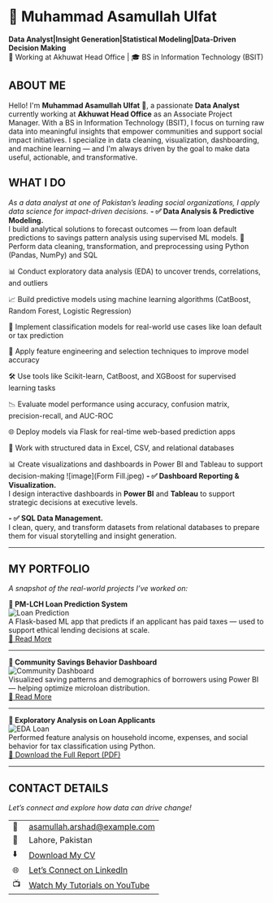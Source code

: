 # 👋 Muhammad Asamullah Ulfat

**Data Analyst|Insight Generation|Statistical Modeling|Data-Driven Decision Making**  
📍 Working at Akhuwat Head Office | 🎓 BS in Information Technology (BSIT)

<!--Section 1: Introduce yourself-->
## ABOUT ME

Hello! I'm **Muhammad Asamullah Ulfat** 🤝, a passionate **Data Analyst** currently working at **Akhuwat Head Office** as an Associate Project Manager. With a BS in Information Technology (BSIT), I focus on turning raw data into meaningful insights that empower communities and support social impact initiatives. I specialize in data cleaning, visualization, dashboarding, and machine learning — and I'm always driven by the goal to make data useful, actionable, and transformative.
<!--Mention your top/relevant skills here - core and soft skills-->
## WHAT I DO
*As a data analyst at one of Pakistan’s leading social organizations, I apply data science for impact-driven decisions.*
**- ✅ Data Analysis & Predictive Modeling.**  
I build analytical solutions to forecast outcomes — from loan default predictions to savings pattern analysis using supervised ML models.
🔢 Perform data cleaning, transformation, and preprocessing using Python (Pandas, NumPy) and SQL

📊 Conduct exploratory data analysis (EDA) to uncover trends, correlations, and outliers

📈 Build predictive models using machine learning algorithms (CatBoost, Random Forest, Logistic Regression)

🎯 Implement classification models for real-world use cases like loan default or tax prediction

🧠 Apply feature engineering and selection techniques to improve model accuracy

🛠 Use tools like Scikit-learn, CatBoost, and XGBoost for supervised learning tasks

📉 Evaluate model performance using accuracy, confusion matrix, precision-recall, and AUC-ROC

🌐 Deploy models via Flask for real-time web-based prediction apps

📁 Work with structured data in Excel, CSV, and relational databases

📊 Create visualizations and dashboards in Power BI and Tableau to support decision-making
![image](Form Fill.jpeg)
**- ✅ Dashboard Reporting & Visualization.**  
I design interactive dashboards in **Power BI** and **Tableau** to support strategic decisions at executive levels.

**- ✅ SQL Data Management.**  
I clean, query, and transform datasets from relational databases to prepare them for visual storytelling and insight generation.

---

<!--Section 2: List 3-4 key projects-->
## MY PORTFOLIO

*A snapshot of the real-world projects I’ve worked on:*

**📌 PM-LCH Loan Prediction System**  
![Loan Prediction](assets/loan-prediction.png)  
A Flask-based ML app that predicts if an applicant has paid taxes — used to support ethical lending decisions at scale.  
[🔗 Read More](https://github.com/asamullahulfat/loan-prediction-app)

---

**📌 Community Savings Behavior Dashboard**  
![Community Dashboard](assets/community-dashboard.jpg)  
Visualized saving patterns and demographics of borrowers using Power BI — helping optimize microloan distribution.  
[🔗 Read More](https://github.com/asamullahulfat/community-savings-eda)

---

**📌 Exploratory Analysis on Loan Applicants**  
![EDA Loan](assets/eda-loan.png)  
Performed feature analysis on household income, expenses, and social behavior for tax classification using Python.  
[📄 Download the Full Report (PDF)](assets/PM_LCH_EDA_Report.pdf)

---

## CONTACT DETAILS

*Let’s connect and explore how data can drive change!*

<table>
  <tbody>
    <tr>
      <td>📧</td>
      <td><a href="mailto:asamullah.arshad@example.com">asamullah.arshad@example.com</a></td>
    </tr>
    <tr>
      <td>📍</td>
      <td>Lahore, Pakistan</td>
    </tr>
    <tr>
      <td>⬇️</td>
      <td><a href="assets/Profile_CV.pdf">Download My CV</a></td>
    </tr>
    <tr>
      <td>🌐</td>
      <td><a href="https://linkedin.com/in/asamullahulfat">Let’s Connect on LinkedIn</a></td>
    </tr>
    <tr>
      <td>📺</td>
      <td><a href="https://www.youtube.com/@DataWithUlfat">Watch My Tutorials on YouTube</a></td>
    </tr>
  </tbody>
</table>
